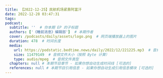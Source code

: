 ```yaml
---
title: 【2022-12-25】民航机场紧靠阿富汗
date: 2022-12-28 03:47:31
tags:
podcast:
  subtitle: ''  # 你本期 EP 的子标题
  authors: ['《睡前消息》编辑部']  # 本期作者
  cover: /podcasts/daily/assets/logo.png  # 网页端播放器上的图片
  duration: 478  # 时间长度
  media:
    url: https://podstatic.bedtime.news/daily/2022/12/221225.mp3  # 音频文件
    size: 11479149  # 音频文件大小（按照 Byte 计算）
    type: audio/mpeg  # 音频文件类型
  chapters: null # 本期节目章节 - 如果你想自动生成时间线 [可选的]
  references: null # 本期节目引用信息 - 如果你想自动生成引用信息模块 [可选的]
---
```

